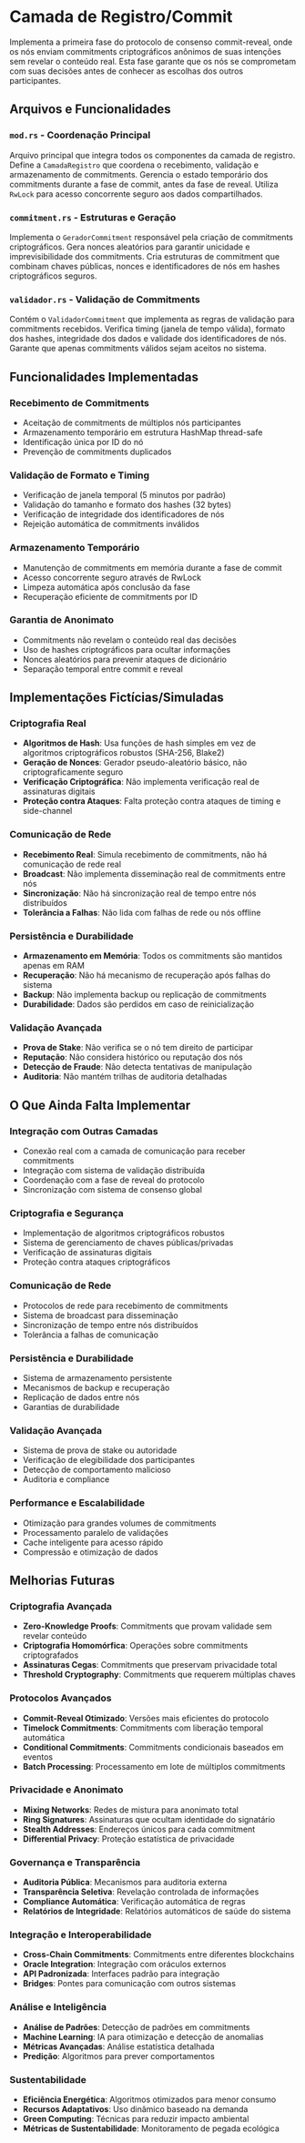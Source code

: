 # Camada de Registro/Commit

Implementa a primeira fase do protocolo de consenso commit-reveal, onde os nós enviam commitments criptográficos anônimos de suas intenções sem revelar o conteúdo real. Esta fase garante que os nós se comprometam com suas decisões antes de conhecer as escolhas dos outros participantes.

## Arquivos e Funcionalidades

### `mod.rs` - Coordenação Principal
Arquivo principal que integra todos os componentes da camada de registro. Define a `CamadaRegistro` que coordena o recebimento, validação e armazenamento de commitments. Gerencia o estado temporário dos commitments durante a fase de commit, antes da fase de reveal. Utiliza `RwLock` para acesso concorrente seguro aos dados compartilhados.

### `commitment.rs` - Estruturas e Geração
Implementa o `GeradorCommitment` responsável pela criação de commitments criptográficos. Gera nonces aleatórios para garantir unicidade e imprevisibilidade dos commitments. Cria estruturas de commitment que combinam chaves públicas, nonces e identificadores de nós em hashes criptográficos seguros.

### `validador.rs` - Validação de Commitments
Contém o `ValidadorCommitment` que implementa as regras de validação para commitments recebidos. Verifica timing (janela de tempo válida), formato dos hashes, integridade dos dados e validade dos identificadores de nós. Garante que apenas commitments válidos sejam aceitos no sistema.

## Funcionalidades Implementadas

### Recebimento de Commitments
- Aceitação de commitments de múltiplos nós participantes
- Armazenamento temporário em estrutura HashMap thread-safe
- Identificação única por ID do nó
- Prevenção de commitments duplicados

### Validação de Formato e Timing
- Verificação de janela temporal (5 minutos por padrão)
- Validação do tamanho e formato dos hashes (32 bytes)
- Verificação de integridade dos identificadores de nós
- Rejeição automática de commitments inválidos

### Armazenamento Temporário
- Manutenção de commitments em memória durante a fase de commit
- Acesso concorrente seguro através de RwLock
- Limpeza automática após conclusão da fase
- Recuperação eficiente de commitments por ID

### Garantia de Anonimato
- Commitments não revelam o conteúdo real das decisões
- Uso de hashes criptográficos para ocultar informações
- Nonces aleatórios para prevenir ataques de dicionário
- Separação temporal entre commit e reveal

## Implementações Fictícias/Simuladas

### Criptografia Real
- **Algoritmos de Hash**: Usa funções de hash simples em vez de algoritmos criptográficos robustos (SHA-256, Blake2)
- **Geração de Nonces**: Gerador pseudo-aleatório básico, não criptograficamente seguro
- **Verificação Criptográfica**: Não implementa verificação real de assinaturas digitais
- **Proteção contra Ataques**: Falta proteção contra ataques de timing e side-channel

### Comunicação de Rede
- **Recebimento Real**: Simula recebimento de commitments, não há comunicação de rede real
- **Broadcast**: Não implementa disseminação real de commitments entre nós
- **Sincronização**: Não há sincronização real de tempo entre nós distribuídos
- **Tolerância a Falhas**: Não lida com falhas de rede ou nós offline

### Persistência e Durabilidade
- **Armazenamento em Memória**: Todos os commitments são mantidos apenas em RAM
- **Recuperação**: Não há mecanismo de recuperação após falhas do sistema
- **Backup**: Não implementa backup ou replicação de commitments
- **Durabilidade**: Dados são perdidos em caso de reinicialização

### Validação Avançada
- **Prova de Stake**: Não verifica se o nó tem direito de participar
- **Reputação**: Não considera histórico ou reputação dos nós
- **Detecção de Fraude**: Não detecta tentativas de manipulação
- **Auditoria**: Não mantém trilhas de auditoria detalhadas

## O Que Ainda Falta Implementar

### Integração com Outras Camadas
- Conexão real com a camada de comunicação para receber commitments
- Integração com sistema de validação distribuída
- Coordenação com a fase de reveal do protocolo
- Sincronização com sistema de consenso global

### Criptografia e Segurança
- Implementação de algoritmos criptográficos robustos
- Sistema de gerenciamento de chaves públicas/privadas
- Verificação de assinaturas digitais
- Proteção contra ataques criptográficos

### Comunicação de Rede
- Protocolos de rede para recebimento de commitments
- Sistema de broadcast para disseminação
- Sincronização de tempo entre nós distribuídos
- Tolerância a falhas de comunicação

### Persistência e Durabilidade
- Sistema de armazenamento persistente
- Mecanismos de backup e recuperação
- Replicação de dados entre nós
- Garantias de durabilidade

### Validação Avançada
- Sistema de prova de stake ou autoridade
- Verificação de elegibilidade dos participantes
- Detecção de comportamento malicioso
- Auditoria e compliance

### Performance e Escalabilidade
- Otimização para grandes volumes de commitments
- Processamento paralelo de validações
- Cache inteligente para acesso rápido
- Compressão e otimização de dados

## Melhorias Futuras

### Criptografia Avançada
- **Zero-Knowledge Proofs**: Commitments que provam validade sem revelar conteúdo
- **Criptografia Homomórfica**: Operações sobre commitments criptografados
- **Assinaturas Cegas**: Commitments que preservam privacidade total
- **Threshold Cryptography**: Commitments que requerem múltiplas chaves

### Protocolos Avançados
- **Commit-Reveal Otimizado**: Versões mais eficientes do protocolo
- **Timelock Commitments**: Commitments com liberação temporal automática
- **Conditional Commitments**: Commitments condicionais baseados em eventos
- **Batch Processing**: Processamento em lote de múltiplos commitments

### Privacidade e Anonimato
- **Mixing Networks**: Redes de mistura para anonimato total
- **Ring Signatures**: Assinaturas que ocultam identidade do signatário
- **Stealth Addresses**: Endereços únicos para cada commitment
- **Differential Privacy**: Proteção estatística de privacidade

### Governança e Transparência
- **Auditoria Pública**: Mecanismos para auditoria externa
- **Transparência Seletiva**: Revelação controlada de informações
- **Compliance Automática**: Verificação automática de regras
- **Relatórios de Integridade**: Relatórios automáticos de saúde do sistema

### Integração e Interoperabilidade
- **Cross-Chain Commitments**: Commitments entre diferentes blockchains
- **Oracle Integration**: Integração com oráculos externos
- **API Padronizada**: Interfaces padrão para integração
- **Bridges**: Pontes para comunicação com outros sistemas

### Análise e Inteligência
- **Análise de Padrões**: Detecção de padrões em commitments
- **Machine Learning**: IA para otimização e detecção de anomalias
- **Métricas Avançadas**: Análise estatística detalhada
- **Predição**: Algoritmos para prever comportamentos

### Sustentabilidade
- **Eficiência Energética**: Algoritmos otimizados para menor consumo
- **Recursos Adaptativos**: Uso dinâmico baseado na demanda
- **Green Computing**: Técnicas para reduzir impacto ambiental
- **Métricas de Sustentabilidade**: Monitoramento de pegada ecológica
